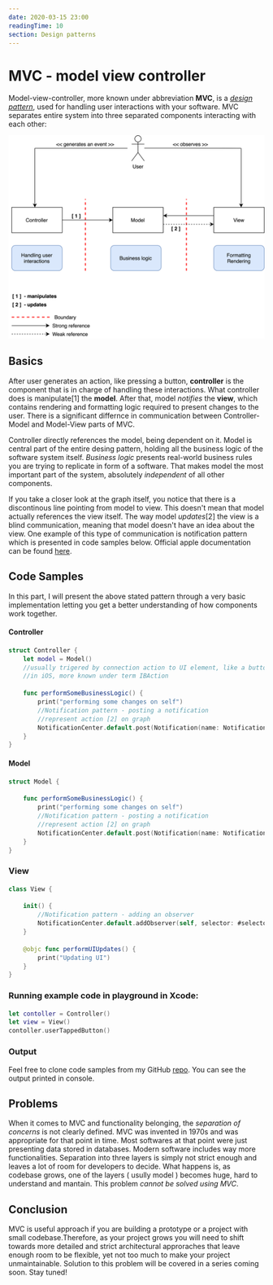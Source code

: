 ```yaml
---
date: 2020-03-15 23:00
readingTime: 10
section: Design patterns
---
```


# MVC - model view controller 



Model-view-controller, more known under abbreviation **MVC**, is a [_design pattern_](https://en.wikipedia.org/wiki/Software_design_pattern), used for handling user interactions with your software. MVC separates entire system into three separated components interacting with each other: 

![MVC](/images/MVC.png)

## Basics


After user generates an action, like pressing a button, **controller** is the component that is in charge of handling these interactions. What controller does is manipulate[1] the **model**.  After that, model _notifies_ the **view**, which contains rendering and formatting logic required to present changes to the user.
There is a significant differnce in communication between Controller-Model and Model-View parts of MVC. 

Controller directly references the model, being dependent on it. Model is central part of the entire desing pattern, holding all the business logic of the software system itself. _Business logic_ presents real-world business rules you are trying to replicate in form of a software. That makes model the most important part of the system, absolutely _independent_ of all other components.

If you take a closer look at the graph itself, you notice that there is a discontinous line pointing from model to view. This doesn't mean that model actually references the view itself. The way model _updates_[2] the view is a blind communication, meaning that model doesn't have an idea about the view. One example of this type of communication is notification pattern which is presented in code samples below. Official apple documentation can be found [here](https://developer.apple.com/documentation/foundation/notificationcenter).

## Code Samples

In this part, I will present the above stated pattern through a very basic implementation letting you get a better understanding of how components work together.

#### Controller
```swift
struct Controller {
    let model = Model()
    //usually trigered by connection action to UI element, like a button
    //in iOS, more known under term IBAction
    
    func performSomeBusinessLogic() {
        print("performing some changes on self")
        //Notification pattern - posting a notification
        //represent action [2] on graph
        NotificationCenter.default.post(Notification(name: Notification.Name("businessLogicUpdated")))
    }
}

```

#### Model
```swift
struct Model {

    func performSomeBusinessLogic() {
        print("performing some changes on self")
        //Notification pattern - posting a notification
        //represent action [2] on graph
        NotificationCenter.default.post(Notification(name: Notification.Name("businessLogicUpdated")))
    }
}
```

### View
```swift
class View {
    
    init() {
        //Notification pattern - adding an observer
        NotificationCenter.default.addObserver(self, selector: #selector(performUIUpdates), name: Notification.Name("businessLogicUpdated"), object: nil)
    }
    
    @objc func performUIUpdates() {
        print("Updating UI")
    }
}
```

### Running example code in playground in Xcode:
```swift
let contoller = Controller()
let view = View()
contoller.userTappedButton()
```

### Output

Feel free to clone code samples from my GitHub [repo](https://github.com/nmatijevic1/BlogCodeSamples). You can see the output printed in console.


## Problems


When it comes to MVC and functionality belonging, the _separation of concerns_ is not clearly defined. MVC was invented in 1970s and was appropriate for that point in time. Most softwares at that point were just presenting data stored in databases. Modern software includes way more functionalities. Separation into three layers is simply not strict enough and leaves a lot of room for developers to decide. What happens is, as codebase grows, one of the layers ( usully model ) becomes huge, hard to understand and mantain. This problem _cannot be solved using MVC_. 

## Conclusion

MVC is useful approach if you are building a prototype or a project with small codebase.Therefore, as your project grows you will need to shift towards more detailed and strict architectural approraches that leave enough room to be flexible, yet not too much to make your project unmaintainable. Solution to this problem will be covered in a series coming soon. Stay tuned!

